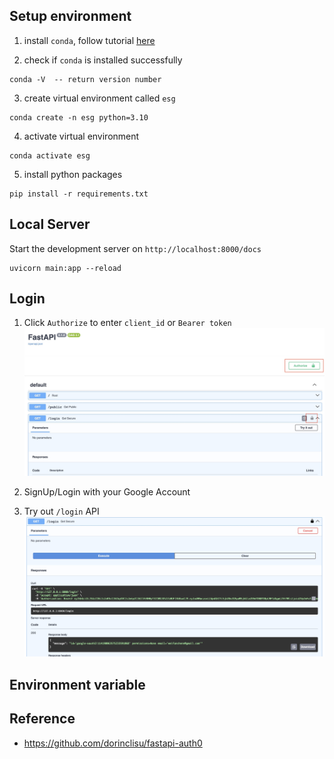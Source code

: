 ## Setup environment

1. install `conda`, follow tutorial [here](https://vocus.cc/article/63c16c72fd89780001276284)

2. check if `conda` is installed successfully 
```
conda -V  -- return version number
```

3. create virtual environment called `esg`
```
conda create -n esg python=3.10
```

4. activate virtual environment
```
conda activate esg
```

5. install python packages
```
pip install -r requirements.txt
```

## Local Server

Start the development server on `http://localhost:8000/docs`

```
uvicorn main:app --reload
```

## Login

1. Click `Authorize` to enter `client_id` or `Bearer token`
![image](./images/fastapi-auth.jpg)

2. SignUp/Login with your Google Account
3. Try out `/login` API
![image](./images/fastapi-login.jpg)


## Environment variable



## Reference 
- https://github.com/dorinclisu/fastapi-auth0